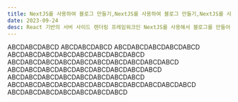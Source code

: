 ```yaml
---
title: NextJS를 사용하여 블로그 만들기,NextJS를 사용하여 블로그 만들기,NextJS를 사용하여 블로그 만들기
date: 2023-09-24
desc: React 기반의 서버 사이드 렌더링 프레임워크인 NextJS를 사용해서 블로그를 만들어본다.,React 기반의 서버 사이드 렌더링 프레임워크인 NextJS를 사용해서 블로그를 만들어본다.,React 기반의 서버 사이드 렌더링 프레임워크인 NextJS를 사용해서 블로그를 만들어본다.
---
```


ABCDABCDABCD
ABCDABCDABCD
ABCDABCDABCDABCDABCD
ABCDABCDABCDABCDABCDABCDABCDABCD
ABCDABCDABCDABCDABCDABCDABCDABCDABCDABCD
ABCDABCDABCDABCDABCDABCDABCDABCDABCD
ABCDABCDABCDABCDABCDABCDABCDABCD
ABCDABCDABCDABCDABCDABCDABCDABCDABCDABCDABCD
ABCDABCDABCDABCDABCDABCDABCD
